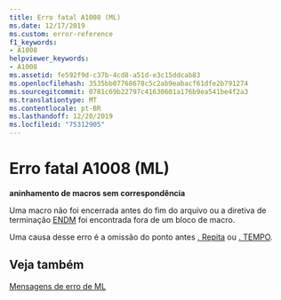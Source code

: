 ```yaml
---
title: Erro fatal A1008 (ML)
ms.date: 12/17/2019
ms.custom: error-reference
f1_keywords:
- A1008
helpviewer_keywords:
- A1008
ms.assetid: fe592f9d-c37b-4cd8-a51d-e3c15ddcab83
ms.openlocfilehash: 3535bb07768678c5c2ab9eabacf61dfe2b791274
ms.sourcegitcommit: 0781c69b22797c41630601a176b9ea541be4f2a3
ms.translationtype: MT
ms.contentlocale: pt-BR
ms.lasthandoff: 12/20/2019
ms.locfileid: "75312905"
---
```

# <a name="ml-fatal-error-a1008"></a>Erro fatal A1008 (ML)

**aninhamento de macros sem correspondência**

Uma macro não foi encerrada antes do fim do arquivo ou a diretiva de terminação [ENDM](endm.md) foi encontrada fora de um bloco de macro.

Uma causa desse erro é a omissão do ponto antes [. Repita](dot-repeat.md) ou [. TEMPO](dot-while.md).

## <a name="see-also"></a>Veja também

[Mensagens de erro de ML](ml-error-messages.md)
